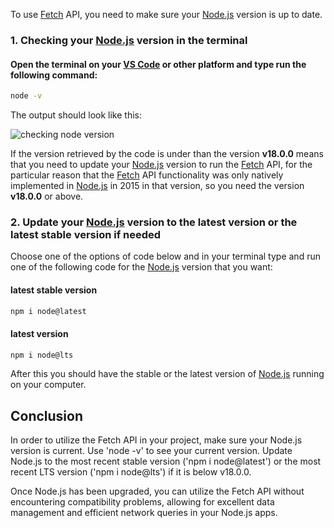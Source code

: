 To use [Fetch](#fetch) API, you need to make sure your [Node.js](#nodejs) version is up to date.

### 1. Checking your [Node.js](#nodejs) version in the terminal

#### Open the terminal on your [VS Code](#vscode) or other platform and type run the following command:

```bash
node -v
```

The output should look like this:

![checking node version](https://cdn.discordapp.com/attachments/1017490530952818758/1091056827799703572/v_-node_in_bash_.png)

If the version retrieved by the code is under than the version **v18.0.0** means that you need to update your [Node.js](#nodejs) version to run the [Fetch](#fetch) API, for the particular reason that the [Fetch](#fetch) API functionality was only natively implemented in [Node.js](#nodejs) in 2015 in that version, so you need the version  **v18.0.0** or above.

### 2. Update your [Node.js](#nodejs) version to the latest version or the latest stable version if needed

Choose one of the options of code below and in your terminal type and run one of the following code for the [Node.js](#nodejs) version that you want:

#### latest stable version

```bash
npm i node@latest
```

#### latest version

```bash
npm i node@lts
```

After this you should have the stable or the latest version of [Node.js](#nodejs) running on your computer.

## Conclusion
In order to utilize the Fetch API in your project, make sure your Node.js version is current. Use 'node -v' to see your current version. Update Node.js to the most recent stable version ('npm i node@latest') or the most recent LTS version ('npm i node@lts') if it is below v18.0.0.

Once Node.js has been upgraded, you can utilize the Fetch API without encountering compatibility problems, allowing for excellent data management and efficient network queries in your Node.js apps.